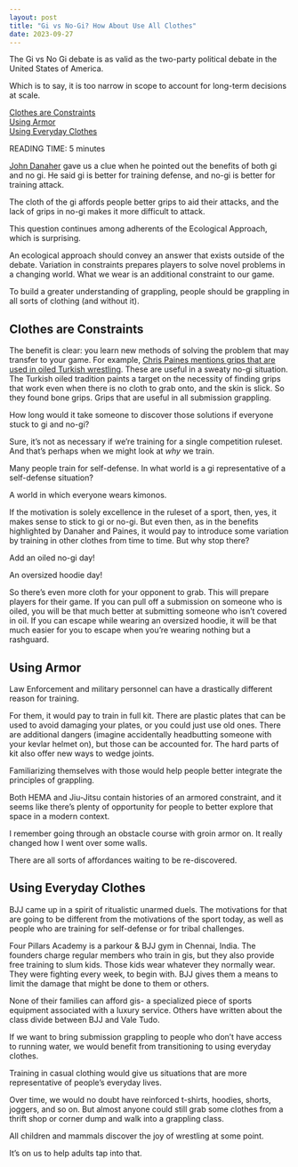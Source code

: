 ```yaml
---
layout: post
title: "Gi vs No-Gi? How About Use All Clothes"
date: 2023-09-27
---
```


The Gi vs No Gi debate is as valid as the two-party political debate in the United States of America.  

Which is to say, it is too narrow in scope to account for long-term decisions at scale.  

[Clothes are Constraints](#clothes-are-constraints)  
[Using Armor](#using-armor)  
[Using Everyday Clothes](#using-everyday-clothes)  

READING TIME: 5 minutes

[John Danaher](https://www.facebook.com/john.danaher.96/posts/123145238101202) gave us a clue when he pointed out the benefits of both gi and no gi. He said gi is better for training defense, and no-gi is better for training attack.  

The cloth of the gi affords people better grips to aid their attacks, and the lack of grips in no-gi makes it more difficult to attack.  

This question continues among adherents of the Ecological Approach, which is surprising.  

 An ecological approach should convey an answer that exists outside of the debate. Variation in constraints prepares players to solve novel problems in a changing world. What we wear is an additional constraint to our game.  

To build a greater understanding of grappling, people should be grappling in all sorts of clothing (and without it).  

## Clothes are Constraints  

The benefit is clear: you learn new methods of solving the problem that may transfer to your game. For example, [Chris Paines mentions grips that are used in oiled Turkish wrestling](https://youtu.be/g4D0yu_jGhI?si=4OqlmPdcT78zzGT0&t=359). These are useful in a sweaty no-gi situation. The Turkish oiled tradition paints a target on the necessity of finding grips that work even when there is no cloth to grab onto, and the skin is slick. So they found bone grips. Grips that are useful in all submission grappling.  

How long would it take someone to discover those solutions if everyone stuck to gi and no-gi?

Sure, it’s not as necessary if we’re training for a single competition ruleset. And that’s perhaps when we might look at *why* we train. 

Many people train for self-defense. In what world is a gi representative of a self-defense situation?  

A world in which everyone wears kimonos.  

If the motivation is solely excellence in the ruleset of a sport, then, yes, it makes sense to stick to gi or no-gi. But even then, as in the benefits highlighted by Danaher and Paines, it would pay to introduce some variation by training in other clothes from time to time. But why stop there?  

Add an oiled no-gi day!  

An oversized hoodie day!  

 So there’s even more cloth for your opponent to grab. This will prepare players for their game. If you can pull off a submission on someone who is oiled, you will be that much better at submitting someone who isn’t covered in oil. If you can escape while wearing an oversized hoodie, it will be that much easier for you to escape when you’re wearing nothing but a rashguard.  

## Using Armor  

Law Enforcement and military personnel can have a drastically different reason for training.  

For them, it would pay to train in full kit. There are plastic plates that can be used to avoid damaging your plates, or you could just use old ones. There are additional dangers (imagine accidentally headbutting someone with your kevlar helmet on), but those can be accounted for. The hard parts of kit also offer new ways to wedge joints.  

Familiarizing themselves with those would help people better integrate the principles of grappling.  

Both HEMA and Jiu-Jitsu contain histories of an armored constraint, and it seems like there’s plenty of opportunity for people to better explore that space in a modern context.  

I remember going through an obstacle course with groin armor on. It really changed how I went over some walls.  

There are all sorts of affordances waiting to be re-discovered.  

## Using Everyday Clothes

BJJ came up in a spirit of ritualistic unarmed duels. The motivations for that are going to be different from the motivations of the sport today, as well as people who are training for self-defense or for tribal challenges.

Four Pillars Academy is a parkour & BJJ gym in Chennai, India. The founders charge regular members who train in gis, but they also provide free training to slum kids. Those kids wear whatever they normally wear. They were fighting every week, to begin with. BJJ gives them a means to limit the damage that might be done to them or others.  

None of their families can afford gis- a specialized piece of sports equipment associated with a luxury service. Others have written about the class divide between BJJ and Vale Tudo.  

If we want to bring submission grappling to people who don’t have access to running water, we would benefit from transitioning to using everyday clothes.  

Training in casual clothing would give us situations that are more representative of people’s everyday lives.  

Over time, we would no doubt have reinforced t-shirts, hoodies, shorts, joggers, and so on. But almost anyone could still grab some clothes from a thrift shop or corner dump and walk into a grappling class.  

All children and mammals discover the joy of wrestling at some point.  

It’s on us to help adults tap into that.  

